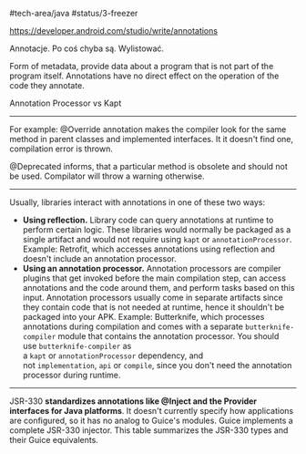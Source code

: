 #tech-area/java
#status/3-freezer

https://developer.android.com/studio/write/annotations

Annotacje. Po coś chyba są.
Wylistować.

Form of metadata, provide data about a program that is not part of the program itself. Annotations have no direct effect on the operation of the code they annotate.

Annotation Processor vs Kapt

---

For example: @Override annotation makes the compiler look for the same method in parent classes and implemented interfaces. It it doesn't find one, compilation error is thrown.

@Deprecated informs, that a particular method is obsolete and should not be used. Compilator will throw a warning otherwise.

---

Usually, libraries interact with annotations in one of these two ways:

- **Using reflection.** Library code can query annotations at runtime to perform certain logic. These libraries would normally be packaged as a single artifact and would not require using `kapt` or `annotationProcessor`. Example: Retrofit, which accesses annotations using reflection and doesn't include an annotation processor.
- **Using an annotation processor.** Annotation processors are compiler plugins that get invoked before the main compilation step, can access annotations and the code around them, and perform tasks based on this input. Annotation processors usually come in separate artifacts since they contain code that is not needed at runtime, hence it shouldn't be packaged into your APK. Example: Butterknife, which processes annotations during compilation and comes with a separate `butterknife-compiler` module that contains the annotation processor. You should use `butterknife-compiler` as a `kapt` or `annotationProcessor` dependency, and not `implementation`, `api` or `compile`, since you don't need the annotation processor during runtime.

---

JSR-330 **standardizes annotations like @Inject and the Provider interfaces for Java platforms**. It doesn't currently specify how applications are configured, so it has no analog to Guice's modules. Guice implements a complete JSR-330 injector. This table summarizes the JSR-330 types and their Guice equivalents.